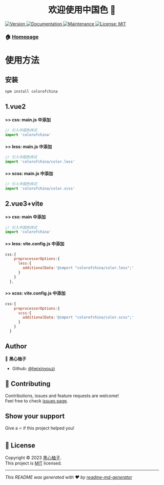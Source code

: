 <h1 align="center">欢迎使用中国色 👋</h1>
<p>
  <a href="https://www.npmjs.com/package/colorofchina" target="_blank">
    <img alt="Version" src="https://img.shields.io/npm/v/colorofchina.svg">
  </a>
  <a href="https://github.com/heixinyouzi/ChineseColor#readme" target="_blank">
    <img alt="Documentation" src="https://img.shields.io/badge/documentation-yes-brightgreen.svg" />
  </a>
  <a href="https://github.com/heixinyouzi/ChineseColor/graphs/commit-activity" target="_blank">
    <img alt="Maintenance" src="https://img.shields.io/badge/Maintained%3F-yes-green.svg" />
  </a>
  <a href="https://github.com/heixinyouzi/ChineseColor/blob/master/LICENSE" target="_blank">
    <img alt="License: MIT" src="https://img.shields.io/github/license/heixinyouzi/chinesecolor" />
  </a>
</p>


### 🏠 [Homepage](https://github.com/heixinyouzi/ChineseColor#readme)



# 使用方法

## 安装

```sh
npm install colorofchina
```
## 1.vue2

####  >> css: main.js 中添加 

``` javascript
// 引入中国色样式
import 'colorofchina'
```

####  >> less: main.js 中添加 

``` javascript
// 引入中国色样式
import 'colorofchina/color.less'
```

####  >> scss: main.js 中添加

``` javascript
// 引入中国色样式
import 'colorofchina/color.scss'
```


## 2.vue3+vite

####  >> css: main 中添加

``` javascript
// 引入中国色样式
import 'colorofchina'
```

####  >> less: vite.config.js 中添加 

``` javascript
css:{
    preprocessorOptions:{
      less:{
        additionalData:'@import "colorofchina/color.less";'
      }
    }
  },
```
####  >> scss: vite.config.js 中添加

``` javascript
css:{
    preprocessorOptions:{
      scss:{
        additionalData:'@import "colorofchina/color.scss";'
      }
    }
  }
```


## Author

👤 **黑心柚子**

- Github: [@heixinyouzi](https://github.com/heixinyouzi)

## 🤝 Contributing

Contributions, issues and feature requests are welcome!<br />Feel free to check [issues page](https://github.com/heixinyouzi/ChineseColor/issues).

## Show your support

Give a ⭐️ if this project helped you!

## 📝 License

Copyright © 2023 [黑心柚子](https://github.com/heixinyouzi).<br />
This project is [MIT](https://github.com/heixinyouzi/ChineseColor/blob/master/LICENSE) licensed.

---

_This README was generated with ❤️ by [readme-md-generator](https://github.com/kefranabg/readme-md-generator)_
